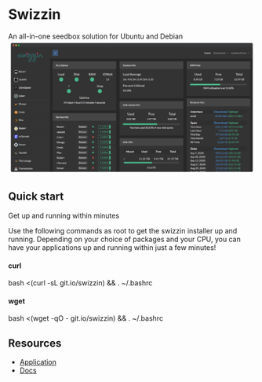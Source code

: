 # Swizzin
An all-in-one seedbox solution for Ubuntu and Debian 
![swizzin-panel](assets/swizzin-panel.png)

## Quick start
Get up and running within minutes

Use the following commands as root to get the swizzin installer up and running. Depending on your choice of packages and your CPU, you can have your applications up and running within just a few minutes!
<!-- tabs:start -->
#### **curl**
bash <(curl -sL git.io/swizzin) && . ~/.bashrc
#### **wget**
bash <(wget -qO - git.io/swizzin) && . ~/.bashrc
<!-- tabs:end -->

## Resources
- [Application](https://swizzin.ltd/applications)
- [Docs](https://swizzin.ltd/getting-started)